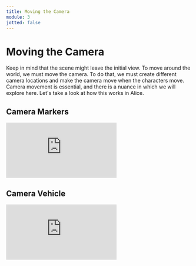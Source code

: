 ```yaml
---
title: Moving the Camera
module: 3
jotted: false
---
```


# Moving the Camera

Keep in mind that the scene might leave the initial view.  To move around the world, we must move the camera.  To do that, we must create different camera locations and make the camera move when the characters move.  Camera movement is essential, and there is a nuance in which we will explore here.  Let's take a look at how this works in Alice.

<!-- video here -->
## Camera Markers

<div class="embed-responsive embed-responsive-16by9"><iframe class="embed-responsive-item" src="https://www.youtube.com/embed/JhCFmWBmAfA" frameborder="0" allowfullscreen></iframe></div>

## Camera Vehicle
<!-- camera vehicle -->
<div class="embed-responsive embed-responsive-16by9"><iframe class="embed-responsive-item" src="https://www.youtube.com/embed/PS0rbtFZ-U4" frameborder="0" allowfullscreen></iframe></div>